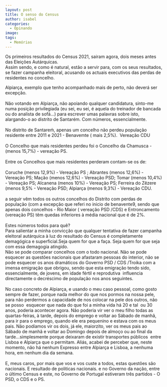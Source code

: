 ```yaml
---
layout: post
title: O senso do Census
author: isabel
categories:
  - Opinando
image:
tags:
  - Memórias
---
```

Os primeiros resultados do Census 2021, sairam agora, dois meses antes das Elei&ccedil;&otilde;es Aut&aacute;rquicas.<br>Assim sendo, e como é natural, est&atilde;o a servir para, com os seus resultados, se fazer campanha eleitoral, acusando os actuais executivos das perdas de residentes no concelho.

Alpiar&ccedil;a, exemplo que tenho acompanhado mais de perto, n&atilde;o dever&aacute; ser excep&ccedil;&atilde;o.<br><br>N&atilde;o votando em Alpiar&ccedil;a, n&atilde;o apoiando qualquer candidatura, sinto-me numa posi&ccedil;&atilde;o privilegiada (eu sei, eu sei, é aquela do treinador de bancada ou do analista de sof&aacute;...) para escrever umas palavras sobre isto, alargando-o ao distrito de Santarém. Com n&uacute;meros, essencialmente.<br><br>No distrito de Santareḿ, apenas um concelho n&atilde;o perdeu popula&ccedil;&atilde;o residente entre 2011 e 2021 - Benavemte ( mais 2,5%).&nbsp; Verea&ccedil;&atilde;o CDU<br><br>O Concelho que mais residentes perdeu foi o Concelho da Chamusca - (menos 15,7%) - verea&ccedil;&atilde;o PS.<br><br>Entre os Concelhos que mais residentes perderam contam-se os de:<br><br>Coruche (menos 12,9%) - Verea&ccedil;&atilde;o PS ; Abrantes (menos 12,6%) - Verea&ccedil;&atilde;o PS; Ma&ccedil;&atilde;o (menos 12,6%) - Verea&ccedil;&atilde;o PSD; Tomar (menos 10,4%) - Verea&ccedil;&atilde;o PS; Alcanena (menos 10%) - Verea&ccedil;&atilde;o PS; Ferreira do Z&ecirc;zere (menos 9,5% - Verea&ccedil;&atilde;o PSD; Alpiar&ccedil;a (menos 9,3%) - Verea&ccedil;&atilde;o CDU.<br><br>a seguir v&ecirc;m todos os outros concelhos do Distrito com perdas de popula&ccedil;&atilde;o (com a excep&ccedil;&atilde;o que referi no inicio de benavente9, sendo que apenas dois concelhos - Rio Maior ( verea&ccedil;&atilde;o PSD /CDS) e Entroncamento (verea&ccedil;&atilde;o PS) t&ecirc;m quedas inferiores &agrave; média nacional que é de 2%.<br><br>Estes n&uacute;meros todos para qu&ecirc;?<br>Para salientar a minha convic&ccedil;&atilde;o que qualquer tentativa de fazer campanha eleitoral aut&aacute;rquica &agrave; luz do resultado do Census é completamente demag&oacute;gica e superficial.Seja quem for que a fa&ccedil;a. Seja quem for que seja com essa demagogia atingido.<br>N&atilde;o se pode comparar concelhos com o todo nacional. N&atilde;o se pode esquecer as quest&otilde;es nacionais que afastaram pessoas do interior, n&atilde;o se pode esquecer os anos dram&aacute;ticos do Governo PSD / CDS /Troika com a imensa emigra&ccedil;&atilde;o que obrigou, sendo que esta emigra&ccedil;&atilde;o tendo sido, essencialmente, de jovens, em idade fértil e reprodutiva&nbsp; influencia directamente o decréscimo de popula&ccedil;&atilde;o nos anos seguintes.<br><br>No caso concreto de Alpiar&ccedil;a, e usando o meu caso pessoal, como gosto sempre de fazer, porque nada melhor do que nos pormos na nossa pele, para n&atilde;o perdermos a capacidade de nos colocar na pele dos outros, n&atilde;o se posso&nbsp; esquecer que nada do que foi a minha vida h&aacute; 20 e tal&nbsp; ou 30 anos, poderia acontecer agora. N&atilde;o poderia vir ver o meu filho todas as quartas-feiras, &agrave; tarde, depois do emprego e voltar ao S&aacute;bado de manh&atilde;,&nbsp; para ir para o emprego, quando ele era pequenino e estava com os meus pais. N&atilde;o pod&iacute;amos vir os dois, j&aacute; ele, maiorzito, ver os meus pais ao S&aacute;bado de manh&atilde; e voltar ao Domingo depois de almo&ccedil;o ou ao final da tarde...simplesmente porque deixaram de existir transportes p&uacute;blicos&nbsp; entre Lisboa e Alpiar&ccedil;a que o permitam. Ali&aacute;s, acabei de perceber que, neste momento, n&atilde;o h&aacute; nenhum Expresso entre Alpiar&ccedil;a e Lisboa, a nenhuma&nbsp; hora, em nenhum dia da semana.<br><br>E, meus caros, por mais que vos e vos custe a todos, estas quest&otilde;es s&atilde;o nacionais. E resultado de politicas nacionais. e no Governo da na&ccedil;&atilde;o, entre o &uacute;ltimo Census e este, no Governo de Portugal estiveram tr&ecirc;s partidos - O PSD, o CDS e o PS.<br><br><br>&nbsp;

<br><br><br>&nbsp;
